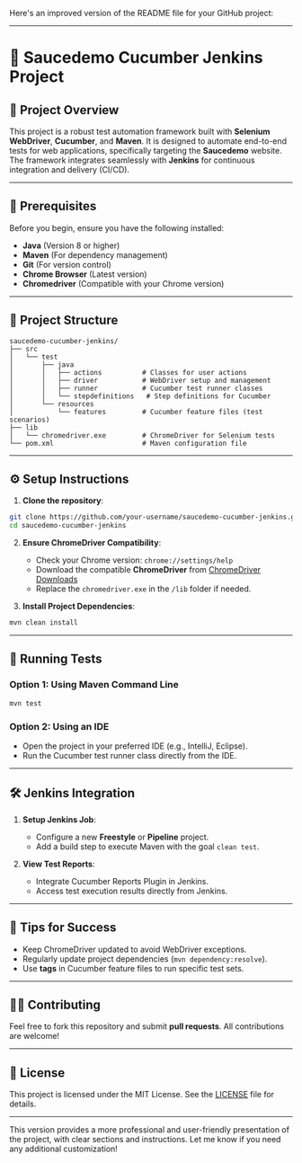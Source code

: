 Here's an improved version of the README file for your GitHub project:

---

# 🥒 **Saucedemo Cucumber Jenkins Project**

## 📖 **Project Overview**
This project is a robust test automation framework built with **Selenium WebDriver**, **Cucumber**, and **Maven**. It is designed to automate end-to-end tests for web applications, specifically targeting the **Saucedemo** website. The framework integrates seamlessly with **Jenkins** for continuous integration and delivery (CI/CD).

---

## 🚀 **Prerequisites**
Before you begin, ensure you have the following installed:

- **Java** (Version 8 or higher) 
- **Maven** (For dependency management)
- **Git** (For version control)
- **Chrome Browser** (Latest version)
- **Chromedriver** (Compatible with your Chrome version)

---

## 📂 **Project Structure**

```
saucedemo-cucumber-jenkins/
├── src
│   └── test
│       ├── java
│       │   ├── actions          # Classes for user actions
│       │   ├── driver           # WebDriver setup and management
│       │   ├── runner           # Cucumber test runner classes
│       │   └── stepdefinitions   # Step definitions for Cucumber
│       └── resources
│           └── features         # Cucumber feature files (test scenarios)
├── lib
│   └── chromedriver.exe         # ChromeDriver for Selenium tests
└── pom.xml                      # Maven configuration file
```

---

## ⚙️ **Setup Instructions**

1. **Clone the repository**:
```bash
git clone https://github.com/your-username/saucedemo-cucumber-jenkins.git
cd saucedemo-cucumber-jenkins
```

2. **Ensure ChromeDriver Compatibility**:
   - Check your Chrome version: `chrome://settings/help`
   - Download the compatible **ChromeDriver** from [ChromeDriver Downloads](https://chromedriver.chromium.org/downloads)
   - Replace the `chromedriver.exe` in the `/lib` folder if needed.

3. **Install Project Dependencies**:
```bash
mvn clean install
```

---

## 🚦 **Running Tests**

### **Option 1: Using Maven Command Line**
```bash
mvn test
```

### **Option 2: Using an IDE**
- Open the project in your preferred IDE (e.g., IntelliJ, Eclipse).
- Run the Cucumber test runner class directly from the IDE.

---

## 🛠️ **Jenkins Integration**
1. **Setup Jenkins Job**:
   - Configure a new **Freestyle** or **Pipeline** project.
   - Add a build step to execute Maven with the goal `clean test`.

2. **View Test Reports**:
   - Integrate Cucumber Reports Plugin in Jenkins.
   - Access test execution results directly from Jenkins.

---

## 🧠 **Tips for Success**
- Keep ChromeDriver updated to avoid WebDriver exceptions.
- Regularly update project dependencies (`mvn dependency:resolve`).
- Use **tags** in Cucumber feature files to run specific test sets.

---

## 👨‍💻 **Contributing**
Feel free to fork this repository and submit **pull requests**. All contributions are welcome!

---

## 📄 **License**
This project is licensed under the MIT License. See the [LICENSE](LICENSE) file for details.

---

This version provides a more professional and user-friendly presentation of the project, with clear sections and instructions. Let me know if you need any additional customization!
